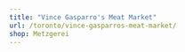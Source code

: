 ```yaml
---
title: "Vince Gasparro's Meat Market"
url: /toronto/vince-gasparros-meat-market/
shop: Metzgerei
---
```

